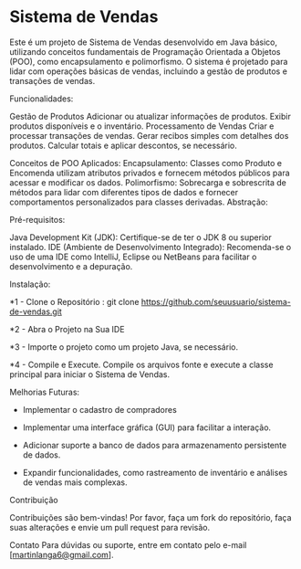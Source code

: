 # Sistema de Vendas

Este é um projeto de Sistema de Vendas desenvolvido em Java básico, utilizando conceitos fundamentais de Programação Orientada a Objetos (POO), como encapsulamento e polimorfismo. O sistema é projetado para lidar com operações básicas de vendas, incluindo a gestão de produtos e transações de vendas.

Funcionalidades:

  Gestão de Produtos
  Adicionar ou atualizar informações de produtos.
  Exibir produtos disponíveis e o inventário.
  Processamento de Vendas
  Criar e processar transações de vendas.
  Gerar recibos simples com detalhes dos produtos.
  Calcular totais e aplicar descontos, se necessário.
  
Conceitos de POO Aplicados:
  Encapsulamento:
    Classes como Produto e Encomenda utilizam atributos privados e fornecem métodos públicos para acessar e modificar os dados.
  Polimorfismo:
    Sobrecarga e sobrescrita de métodos para lidar com diferentes tipos de dados e fornecer comportamentos personalizados para classes        derivadas.
Abstração:

Pré-requisitos:

  Java Development Kit (JDK): Certifique-se de ter o JDK 8 ou superior instalado.
  IDE (Ambiente de Desenvolvimento Integrado): Recomenda-se o uso de uma IDE como IntelliJ, Eclipse ou NetBeans para facilitar o       
  desenvolvimento e a depuração.

Instalação:

  *1 - Clone o Repositório : git clone https://github.com/seuusuario/sistema-de-vendas.git
  
  *2 - Abra o Projeto na Sua IDE
  
  *3 - Importe o projeto como um projeto Java, se necessário.
  
  *4 - Compile e Execute. Compile os arquivos fonte e execute a classe principal para iniciar o Sistema de Vendas.

Melhorias Futuras:

  * Implementar o cadastro de compradores
  
  * Implementar uma interface gráfica (GUI) para facilitar a interação.
  
  * Adicionar suporte a banco de dados para armazenamento persistente de dados.
  
  * Expandir funcionalidades, como rastreamento de inventário e análises de vendas mais complexas.

Contribuição

Contribuições são bem-vindas! Por favor, faça um fork do repositório, faça suas alterações e envie um pull request para revisão.

Contato
Para dúvidas ou suporte, entre em contato pelo e-mail [martinlanga6@gmail.com].

